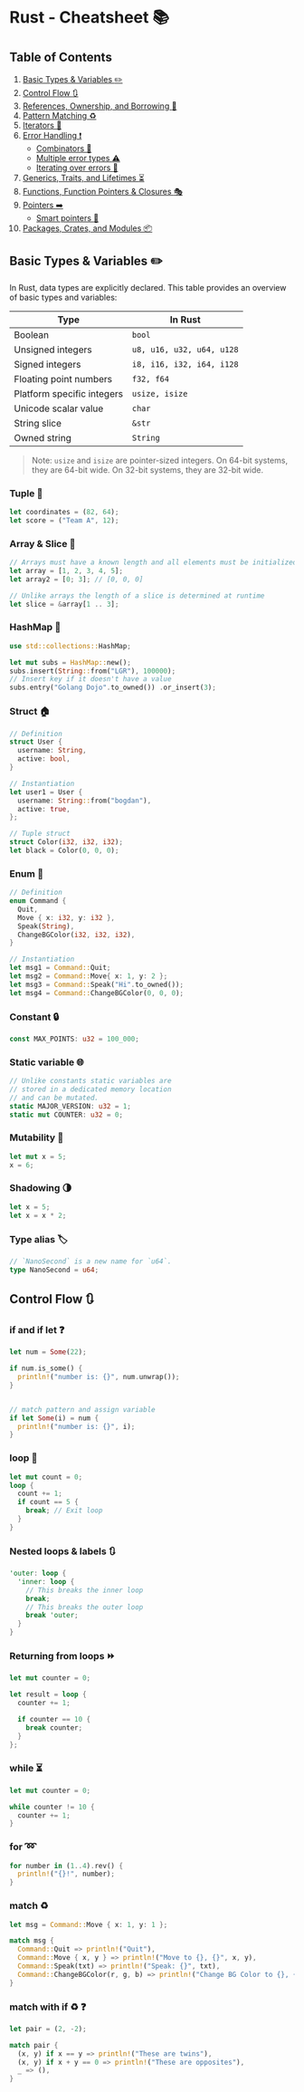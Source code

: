 # Rust - Cheatsheet :books:

## Table of Contents

1. [Basic Types & Variables :pencil2:](#basic-types--variables-pencil2)
2. [Control Flow :arrows_clockwise:](#control-flow-arrows_clockwise)
3. [References, Ownership, and Borrowing :link:](#references-ownership-and-borrowing-link)
4. [Pattern Matching :recycle:](#pattern-matching-recycle)
5. [Iterators :repeat:](#iterators-repeat)
6. [Error Handling :exclamation:](#error-handling-exclamation)
   - [Combinators :link:](#combinators-link)
   - [Multiple error types :warning:](#multiple-error-types-warning)
   - [Iterating over errors :arrows_counterclockwise:](#iterating-over-errors-arrows_counterclockwise)
7. [Generics, Traits, and Lifetimes :hourglass_flowing_sand:](#generics-traits-and-lifetimes-hourglass_flowing_sand)
8. [Functions, Function Pointers & Closures :performing_arts:](#functions-function-pointers--closures-performing_arts)
9. [Pointers :arrow_right:](#pointers-arrow_right)
   - [Smart pointers :brain:](#smart-pointers-brain)
10. [Packages, Crates, and Modules :package:](#packages-crates-and-modules-package)

## Basic Types & Variables :pencil2:

In Rust, data types are explicitly declared. This table provides an overview of basic types and variables:

| Type | In Rust |
| ---- | ------- |
| Boolean | `bool` |
| Unsigned integers | `u8, u16, u32, u64, u128` |
| Signed integers | `i8, i16, i32, i64, i128` |
| Floating point numbers | `f32, f64` |
| Platform specific integers | `usize, isize` |
| Unicode scalar value | `char` |
| String slice | `&str` |
| Owned string | `String` |

> Note: `usize` and `isize` are pointer-sized integers. On 64-bit systems, they are 64-bit wide. On 32-bit systems, they are 32-bit wide.

### Tuple :two_men_holding_hands:
```rust
let coordinates = (82, 64);
let score = ("Team A", 12);
```

### Array & Slice :pizza:
```rust
// Arrays must have a known length and all elements must be initialized
let array = [1, 2, 3, 4, 5];
let array2 = [0; 3]; // [0, 0, 0]

// Unlike arrays the length of a slice is determined at runtime
let slice = &array[1 .. 3];
```

### HashMap :file_folder:
```rust
use std::collections::HashMap;

let mut subs = HashMap::new();
subs.insert(String::from("LGR"), 100000);
// Insert key if it doesn't have a value
subs.entry("Golang Dojo".to_owned()) .or_insert(3);
```

### Struct :house:
```rust
// Definition
struct User {
  username: String,
  active: bool,
}

// Instantiation
let user1 = User {
  username: String::from("bogdan"),
  active: true,
};

// Tuple struct
struct Color(i32, i32, i32);
let black = Color(0, 0, 0);
```

### Enum :flags:
```rust
// Definition
enum Command {
  Quit,
  Move { x: i32, y: i32 },
  Speak(String),
  ChangeBGColor(i32, i32, i32),
}

// Instantiation
let msg1 = Command::Quit;
let msg2 = Command::Move{ x: 1, y: 2 };
let msg3 = Command::Speak("Hi".to_owned());
let msg4 = Command::ChangeBGColor(0, 0, 0);
```

### Constant :lock:
```rust
const MAX_POINTS: u32 = 100_000;
```

### Static variable :globe_with_meridians:
```rust
// Unlike constants static variables are
// stored in a dedicated memory location
// and can be mutated.
static MAJOR_VERSION: u32 = 1;
static mut COUNTER: u32 = 0;
```

### Mutability :wrench:
```rust
let mut x = 5;
x = 6;
```

### Shadowing :last_quarter_moon:
```rust
let x = 5;
let x = x * 2;
```

### Type alias :label:
```rust
// `NanoSecond` is a new name for `u64`.
type NanoSecond = u64;
```

## Control Flow :arrows_clockwise:

### if and if let :question:
```rust
let num = Some(22);

if num.is_some() {
  println!("number is: {}", num.unwrap());
}


// match pattern and assign variable
if let Some(i) = num {
  println!("number is: {}", i);
}
```

### loop :arrows_counterclockwise:
```rust
let mut count = 0;
loop {
  count += 1;
  if count == 5 {
    break; // Exit loop
  }
}
```

### Nested loops & labels :arrows_clockwise:
```rust
'outer: loop {
  'inner: loop {
    // This breaks the inner loop
    break;
    // This breaks the outer loop
    break 'outer;
  }
}
```

### Returning from loops :fast_forward:
```rust
let mut counter = 0;

let result = loop {
  counter += 1;

  if counter == 10 {
    break counter;
  }
};
```

### while :hourglass_flowing_sand:
```rust
let mut counter = 0;

while counter != 10 {
  counter += 1;
}
```

### for :loop:
```rust
for number in (1..4).rev() {
  println!("{}!", number);
}
```

### match :recycle:
```rust
let msg = Command::Move { x: 1, y: 1 };

match msg {
  Command::Quit => println!("Quit"),
  Command::Move { x, y } => println!("Move to {}, {}", x, y),
  Command::Speak(txt) => println!("Speak: {}", txt),
  Command::ChangeBGColor(r, g, b) => println!("Change BG Color to {}, {}, {}", r, g, b),
}
```

### match with if :recycle: :question:
```rust
let pair = (2, -2);

match pair {
  (x, y) if x == y => println!("These are twins"),
  (x, y) if x + y == 0 => println!("These are opposites"),
  _ => (),
}
```
